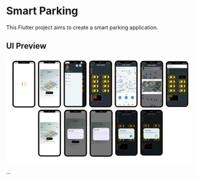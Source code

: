 # Smart Parking

This Flutter project aims to create a smart parking application.

<!-- Add a brief description of the UI -->

## UI Preview

![UI Preview](assets/images/ui.jpeg)

<!-- Rest of your README content -->

...
